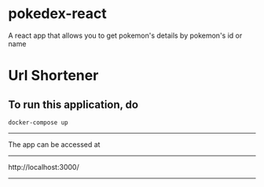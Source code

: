 # pokedex-react
A react app that allows you to get pokemon's details by pokemon's id or name

# Url Shortener

To run this application, do
---
`docker-compose up` 

---

The app can be accessed at 

---
http://localhost:3000/

---
